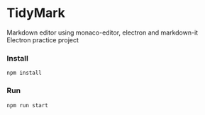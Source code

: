 # TidyMark
Markdown editor using monaco-editor, electron and markdown-it  
Electron practice project

### Install
```
npm install
```

### Run
```
npm run start
```
